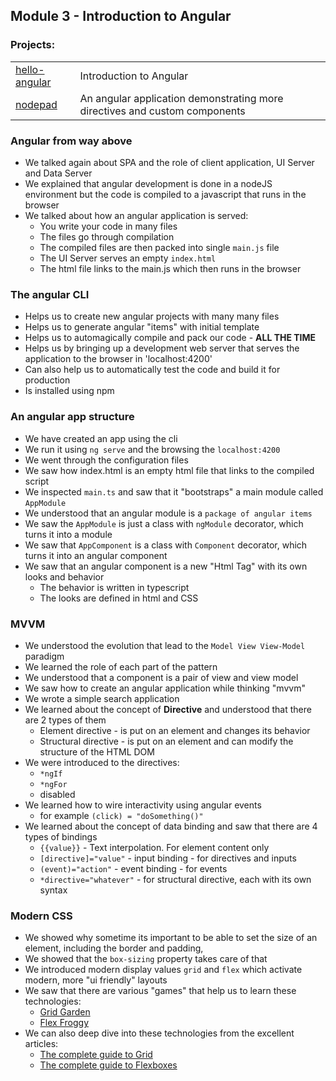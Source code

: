 ## Module 3 - Introduction to Angular

### Projects:
|     |     |
| --- | --- |
| [hello-angular](hello-angular/) | Introduction to Angular |
| [nodepad](notepad/) | An angular application demonstrating more directives and custom components |


### Angular from way above
* We talked again about SPA and the role of client application, UI Server and Data Server
* We explained that angular development is done in a nodeJS environment but the code is compiled to a javascript that runs in the browser
* We talked about how an angular application is served:
    - You write your code in many files
    - The files go through compilation
    - The compiled files are then packed into single `main.js` file
    - The UI Server serves an empty `index.html`
    - The html file links to the main.js which then runs in the browser

### The angular CLI
* Helps us to create new angular projects with many many files
* Helps us to generate angular "items" with initial template
* Helps us to automagically compile and pack our code - **ALL THE TIME**
* Helps us by bringing up a development web server that serves the application to the browser in 'localhost:4200'
* Can also help us to automatically test the code and build it for production
* Is installed using npm

### An angular app structure
* We have created an app using the cli
* We run it using `ng serve` and the browsing the `localhost:4200`
* We went through the configuration files
* We saw how index.html is an empty html file that links to the compiled script
* We inspected `main.ts` and saw that it "bootstraps" a main module called `AppModule`
* We understood that an angular module is a `package of angular items`
* We saw the `AppModule` is just a class with `ngModule` decorator, which turns it into a module
* We saw that `AppComponent` is a class with `Component` decorator, which turns it into an angular component
* We saw that an angular component is a new "Html Tag" with its own looks and behavior
    - The behavior is written in typescript 
    - The looks are defined in html and CSS

### MVVM
* We understood the evolution that lead to the `Model View View-Model` paradigm
* We learned the role of each part of the pattern
* We understood that a component is a pair of view and view model
* We saw how to create an angular application while thinking "mvvm"
* We wrote a simple search application
* We learned about the concept of **Directive** and understood that there are 2 types of them
    - Element directive - is put on an element and changes its behavior
    - Structural directive - is put on an element and can modify the structure of the HTML DOM
* We were introduced to the directives:
    - `*ngIf`
    - `*ngFor`
    - disabled
* We learned how to wire interactivity using angular events
    - for example `(click) = "doSomething()"`
* We learned about the concept of data binding and saw that there are 4 types of bindings
    - `{{value}}` - Text interpolation. For element content only
    - `[directive]="value"` - input binding - for directives and inputs
    - `(event)="action"` - event binding - for events
    - `*directive="whatever"` - for structural directive, each with its own syntax

### Modern CSS
* We showed why sometime its important to be able to set the size of an element, including the border and padding, 
* We showed that the `box-sizing` property takes care of that
* We introduced modern display values `grid` and `flex` which activate modern, more "ui friendly" layouts
* We saw that there are various "games" that help us to learn these technologies:
    - [Grid Garden](https://cssgridgarden.com/)
    - [Flex Froggy](https://flexboxfroggy.com/)
* We can also deep dive into these technologies from the excellent articles:
    - [The complete guide to Grid](https://css-tricks.com/snippets/css/complete-guide-grid/)
    - [The complete guide to Flexboxes](https://css-tricks.com/snippets/css/a-guide-to-flexbox/)

